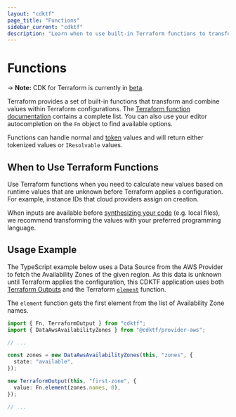 ```yaml
---
layout: "cdktf"
page_title: "Functions"
sidebar_current: "cdktf"
description: "Learn when to use built-in Terraform functions to transform or combine values."
---
```


# Functions

-> **Note:** CDK for Terraform is currently in [beta](/docs/cdktf/index.html#project-maturity-and-production-readiness).

Terraform provides a set of built-in functions that transform and combine values within Terraform configurations. The [Terraform function documentation](https://www.terraform.io/docs/language/functions/index.html) contains a complete list. You can also use your editor autocompletion on the `Fn` object to find available options.

Functions can handle normal and [token](/docs/cdktf/concepts/tokens.html) values and will return either tokenized values or `IResolvable` values.

## When to Use Terraform Functions

Use Terraform functions when you need to calculate new values based on runtime values that are unknown before Terraform applies a configuration. For example, instance IDs that cloud providers assign on creation.

When inputs are available before [synthesizing your code](/docs/cdktf/cli-reference/commands.html#synth) (e.g. local files), we recommend transforming the values with your preferred programming language.

## Usage Example

The TypeScript example below uses a Data Source from the AWS Provider to fetch the Availability Zones of the given region. As this data is unknown until Terraform applies the configuration, this CDKTF application uses both [Terraform Outputs](/docs/cdktf/concepts/variables-and-outputs.html#outputs) and the Terraform [`element`](https://www.terraform.io/docs/language/functions/element.html) function.

The `element` function gets the first element from the list of Availability Zone names.

```ts
import { Fn, TerraformOutput } from "cdktf";
import { DataAwsAvailabilityZones } from "@cdktf/provider-aws";

// ...

const zones = new DataAwsAvailabilityZones(this, "zones", {
  state: "available",
});

new TerraformOutput(this, "first-zone", {
  value: Fn.element(zones.names, 0),
});

// ...
```

